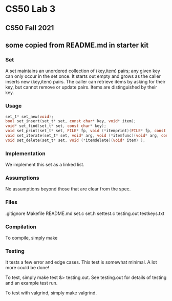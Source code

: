 # CS50 Lab 3
## CS50 Fall 2021
## some copied from README.md in starter kit

### Set

A set maintains an unordered collection of (key,item) pairs; any given key can only occur in the set once. It starts out empty and grows as the caller inserts new (key,item) pairs. The caller can retrieve items by asking for their key, but cannot remove or update pairs. Items are distinguished by their key.

### Usage

```c
set_t* set_new(void);
bool set_insert(set_t* set, const char* key, void* item);
void* set_find(set_t* set, const char* key);
void set_print(set_t* set, FILE* fp, void (*itemprint)(FILE* fp, const char* key, void* item) );
void set_iterate(set_t* set, void* arg, void (*itemfunc)(void* arg, const char* key, void* item) );
void set_delete(set_t* set, void (*itemdelete)(void* item) );
```

### Implementation

We implement this set as a linked list.

### Assumptions

No assumptions beyond those that are clear from the spec.

### Files

.gitignore
Makefile
README.md
set.c
set.h
settest.c
testing.out
testkeys.txt

### Compilation

To compile, simply make

### Testing

It tests a few error and edge cases.
This test is somewhat minimal.
A lot more could be done!

To test, simply make test &> testing.out.
See testing.out for details of testing and an example test run.

To test with valgrind, simply make valgrind.